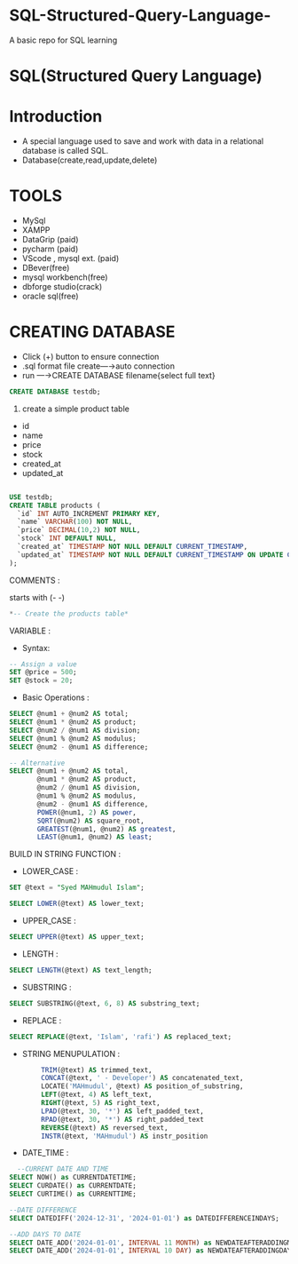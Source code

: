# SQL-Structured-Query-Language-
A basic repo for SQL learning


# SQL(**Structured Query Language)**

# Introduction

- A special language used to save and work with data in a relational database is called SQL.
- Database(create,read,update,delete)

            

# TOOLS

- MySql
- XAMPP
- DataGrip (paid)
- pycharm (paid)
- VScode , mysql ext. (paid)
- DBever(free)
- mysql workbench(free)
- dbforge studio(crack)
- oracle sql(free)

# CREATING DATABASE

- Click (+) button to ensure connection
- .sql format file create—→auto connection
- run —→CREATE DATABASE filename{select full text}

```sql
CREATE DATABASE testdb;
```

1. create a simple product table
- id
- name
- price
- stock
- created_at
- updated_at

```sql

USE testdb;
CREATE TABLE products (
  `id` INT AUTO_INCREMENT PRIMARY KEY,
  `name` VARCHAR(100) NOT NULL,
  `price` DECIMAL(10,2) NOT NULL,
  `stock` INT DEFAULT NULL,
  `created_at` TIMESTAMP NOT NULL DEFAULT CURRENT_TIMESTAMP,
  `updated_at` TIMESTAMP NOT NULL DEFAULT CURRENT_TIMESTAMP ON UPDATE CURRENT_TIMESTAMP
); 
```

COMMENTS :

starts with (- -)

```sql
*-- Create the products table*
```

VARIABLE :

- Syntax:

```sql
-- Assign a value
SET @price = 500;
SET @stock = 20;
```

- Basic Operations :

```sql
SELECT @num1 + @num2 AS total;
SELECT @num1 * @num2 AS product;
SELECT @num2 / @num1 AS division;
SELECT @num1 % @num2 AS modulus;
SELECT @num2 - @num1 AS difference;

-- Alternative
SELECT @num1 + @num2 AS total,
       @num1 * @num2 AS product,
       @num2 / @num1 AS division,
       @num1 % @num2 AS modulus,
       @num2 - @num1 AS difference,
       POWER(@num1, 2) AS power,
       SQRT(@num2) AS square_root,
       GREATEST(@num1, @num2) AS greatest,
       LEAST(@num1, @num2) AS least;
```

BUILD IN STRING FUNCTION :

- LOWER_CASE :

```sql
SET @text = "Syed MAHmudul Islam";

SELECT LOWER(@text) AS lower_text;
```

- UPPER_CASE :

```sql
SELECT UPPER(@text) AS upper_text;
```

- LENGTH :

```sql
SELECT LENGTH(@text) AS text_length;
```

- SUBSTRING :

```sql
SELECT SUBSTRING(@text, 6, 8) AS substring_text;
```

- REPLACE :

```sql
SELECT REPLACE(@text, 'Islam', 'rafi') AS replaced_text;
```

- STRING MENUPULATION :

```sql
        TRIM(@text) AS trimmed_text,
        CONCAT(@text, ' - Developer') AS concatenated_text,
        LOCATE('MAHmudul', @text) AS position_of_substring,
        LEFT(@text, 4) AS left_text,
        RIGHT(@text, 5) AS right_text,
        LPAD(@text, 30, '*') AS left_padded_text,
        RPAD(@text, 30, '*') AS right_padded_text
        REVERSE(@text) AS reversed_text,
        INSTR(@text, 'MAHmudul') AS instr_position
```

- DATE_TIME :
```sql
  --CURRENT DATE AND TIME
SELECT NOW() as CURRENTDATETIME;
SELECT CURDATE() as CURRENTDATE;
SELECT CURTIME() as CURRENTTIME;

--DATE DIFFERENCE
SELECT DATEDIFF('2024-12-31', '2024-01-01') as DATEDIFFERENCEINDAYS;

--ADD DAYS TO DATE
SELECT DATE_ADD('2024-01-01', INTERVAL 11 MONTH) as NEWDATEAFTERADDINGMONTHS;     
SELECT DATE_ADD('2024-01-01', INTERVAL 10 DAY) as NEWDATEAFTERADDINGDAYS;
```
